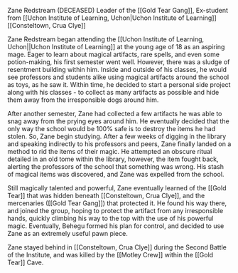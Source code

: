 Zane Redstream (DECEASED)
Leader of the [[Gold Tear Gang]], Ex-student from [[Uchon Institute of Learning, Uchon|Uchon Institute of Learning]]
[[Consteltown, Crua Clye]]

Zane Redstream began attending the [[Uchon Institute of Learning, Uchon||Uchon Institute of Learning]] at the young age of 18 as an aspiring mage. Eager to learn about magical artifacts, rare spells, and even some potion-making, his first semester went well. However, there was a sludge of resentment building within him. Inside and outside of his classes, he would see professors and students alike using magical artifacts around the school as toys, as he saw it. Within time, he decided to start a personal side project along with his classes - to collect as many artifacts as possible and hide them away from the irresponsible dogs around him. 

After another semester, Zane had collected a few artifacts he was able to snag away from the prying eyes around him. He eventually decided that the only way the school would be 100% safe is to destroy the items he had stolen. So, Zane begin studying. After a few weeks of digging in the library and speaking indirectly to his professors and peers, Zane finally landed on a method to rid the items of their magic. He attempted an obscure ritual detailed in an old tome within the library, however, the item fought back, alerting the professors of the school that something was wrong. His stash of magical items was discovered, and Zane was expelled from the school.  

Still magically talented and powerful, Zane eventually learned of the [[Gold Tear]] that was hidden beneath [[Consteltown, Crua Clye]], and the mercenaries ([[Gold Tear Gang]]) that protected it. He found his way there, and joined the group, hoping to protect the artifact from any irresponsible hands, quickly climbing his way to the top with the use of his powerful magic. Eventually, Behegu formed his plan for control, and decided to use Zane as an extremely useful pawn piece.

Zane stayed behind in [[Consteltown, Crua Clye]] during the Second Battle of the Institute, and was killed by the [[Motley Crew]] within the [[Gold Tear]] Cave.